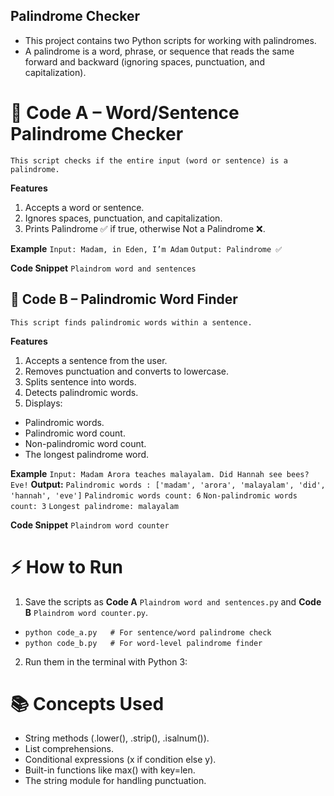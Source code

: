 ## Palindrome Checker

- This project contains two Python scripts for working with palindromes.
- A palindrome is a word, phrase, or sequence that reads the same forward and backward (ignoring spaces, punctuation, and capitalization).

# 📌 Code A – Word/Sentence Palindrome Checker

`This script checks if the entire input (word or sentence) is a palindrome.`

**Features**

1. Accepts a word or sentence.
2. Ignores spaces, punctuation, and capitalization.
3. Prints Palindrome ✅ if true, otherwise Not a Palindrome ❌.

**Example**
`Input: Madam, in Eden, I’m Adam`
`Output: Palindrome ✅`

**Code Snippet**
`Plaindrom word and sentences`

## 📌 Code B – Palindromic Word Finder

`This script finds palindromic words within a sentence.`

**Features**

1. Accepts a sentence from the user.
2. Removes punctuation and converts to lowercase.
3. Splits sentence into words.
4. Detects palindromic words.
5. Displays:
- Palindromic words.
- Palindromic word count.
- Non-palindromic word count.
- The longest palindrome word.

**Example**
`Input: Madam Arora teaches malayalam. Did Hannah see bees? Eve!`
**Output:**
`Palindromic words : ['madam', 'arora', 'malayalam', 'did', 'hannah', 'eve']`
`Palindromic words count: 6`
`Non-palindromic words count: 3`
`Longest palindrome: malayalam`

**Code Snippet**
`Plaindrom word counter`

# ⚡ How to Run

1. Save the scripts as **Code A** `Plaindrom word and sentences.py` and **Code B** `Plaindrom word counter.py`.
- `python code_a.py   # For sentence/word palindrome check`
- `python code_b.py   # For word-level palindrome finder`
2. Run them in the terminal with Python 3:

# 📚 Concepts Used

- String methods (.lower(), .strip(), .isalnum()).
- List comprehensions.
- Conditional expressions (x if condition else y).
- Built-in functions like max() with key=len.
- The string module for handling punctuation.

